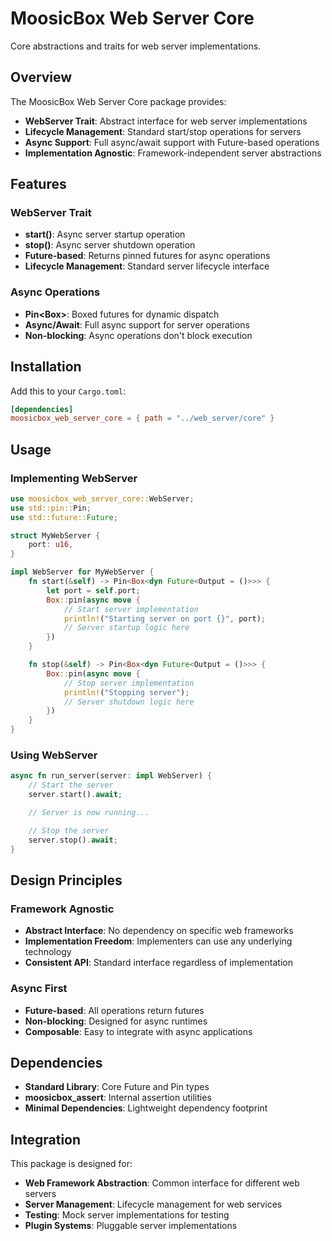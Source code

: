 # MoosicBox Web Server Core

Core abstractions and traits for web server implementations.

## Overview

The MoosicBox Web Server Core package provides:

- **WebServer Trait**: Abstract interface for web server implementations
- **Lifecycle Management**: Standard start/stop operations for servers
- **Async Support**: Full async/await support with Future-based operations
- **Implementation Agnostic**: Framework-independent server abstractions

## Features

### WebServer Trait
- **start()**: Async server startup operation
- **stop()**: Async server shutdown operation
- **Future-based**: Returns pinned futures for async operations
- **Lifecycle Management**: Standard server lifecycle interface

### Async Operations
- **Pin<Box<dyn Future>>**: Boxed futures for dynamic dispatch
- **Async/Await**: Full async support for server operations
- **Non-blocking**: Async operations don't block execution

## Installation

Add this to your `Cargo.toml`:

```toml
[dependencies]
moosicbox_web_server_core = { path = "../web_server/core" }
```

## Usage

### Implementing WebServer

```rust
use moosicbox_web_server_core::WebServer;
use std::pin::Pin;
use std::future::Future;

struct MyWebServer {
    port: u16,
}

impl WebServer for MyWebServer {
    fn start(&self) -> Pin<Box<dyn Future<Output = ()>>> {
        let port = self.port;
        Box::pin(async move {
            // Start server implementation
            println!("Starting server on port {}", port);
            // Server startup logic here
        })
    }

    fn stop(&self) -> Pin<Box<dyn Future<Output = ()>>> {
        Box::pin(async move {
            // Stop server implementation
            println!("Stopping server");
            // Server shutdown logic here
        })
    }
}
```

### Using WebServer

```rust
async fn run_server(server: impl WebServer) {
    // Start the server
    server.start().await;

    // Server is now running...

    // Stop the server
    server.stop().await;
}
```

## Design Principles

### Framework Agnostic
- **Abstract Interface**: No dependency on specific web frameworks
- **Implementation Freedom**: Implementers can use any underlying technology
- **Consistent API**: Standard interface regardless of implementation

### Async First
- **Future-based**: All operations return futures
- **Non-blocking**: Designed for async runtimes
- **Composable**: Easy to integrate with async applications

## Dependencies

- **Standard Library**: Core Future and Pin types
- **moosicbox_assert**: Internal assertion utilities
- **Minimal Dependencies**: Lightweight dependency footprint

## Integration

This package is designed for:
- **Web Framework Abstraction**: Common interface for different web servers
- **Server Management**: Lifecycle management for web services
- **Testing**: Mock server implementations for testing
- **Plugin Systems**: Pluggable server implementations

